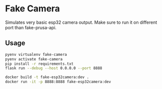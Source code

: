 # Fake Camera

Simulates very basic esp32 camera output.
Make sure to run it on different port than fake-prusa-api.

## Usage

```bash
pyenv virtualenv fake-camera
pyenv activate fake-camera
pip install -r requirements.txt
flask run --debug --host 0.0.0.0 --port 8888
```

```bash
docker build -t fake-esp32camera:dev .
docker run -it -p 8888:8888 fake-esp32camera:dev
```

